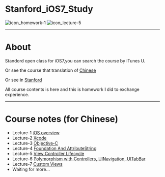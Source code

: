 # Stanford_iOS7_Study

![icon_homework-1](http://images0.cnblogs.com/blog2015/741951/201505/231656226724011.png)
![icon_lecture-5](http://images0.cnblogs.com/blog2015/741951/201505/311249379693763.png)

***
# About
Standord open class for iOS7,you can search the course by iTunes U.

Or see the course that translation of [Chinese](http://open.163.com/special/opencourse/ios7.html)

Or see in [Stanford](http://web.stanford.edu/class/cs193p/cgi-bin/drupal/downloads-2013-fall)

All course contents is here and this is homework I did to exchange experience.

***

# Course notes (for Chinese)
  
* Lecture-1 [iOS overview](http://www.cnblogs.com/nslogmeng/p/4512707.html)
* Lecture-2 [Xcode](http://www.cnblogs.com/nslogmeng/p/4517900.html)
* Lecture-3 [Objective-C](http://www.cnblogs.com/nslogmeng/p/4524634.html)
* Lecture-4 [Foundation And AttributeString](http://www.cnblogs.com/nslogmeng/p/4529498.html)
* Lecture-5 [View Controller Lifecycle](http://www.cnblogs.com/nslogmeng/p/4541360.html)
* Lecture-6 [Polymorphism with Controllers, UINavigation, UITabBar](http://www.cnblogs.com/nslogmeng/p/4557590.html)
* Lecture-7 [Custom Views](http://www.cnblogs.com/nslogmeng/p/4604789.html)
* Waiting for more...
